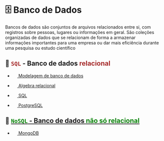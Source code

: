 # 🗄️ Banco de Dados

Bancos de dados são conjuntos de arquivos relacionados entre si, com registros sobre pessoas, lugares ou informações em geral. São coleções organizadas de dados que se relacionam de forma a armazenar informações importantes para uma empresa ou dar mais eficiência durante uma pesquisa ou estudo científico

## 📑 <code style="color: brown;">SQL</code> - Banco de dados <span style="color: brown;">relacional</span>
- [<img src="https://cdn-icons-png.flaticon.com/512/5230/5230749.png" width="15px"> Modelagem de banco de dados](./data_modeling/data_modeling.md)

- [<img src="https://cdn-icons-png.flaticon.com/512/2272/2272095.png" width="15px"> Algebra relacional](./relational_algebra.md)

- [<img src="https://cdn-icons-png.flaticon.com/512/657/657695.png" width="15px"> SQL](./SQL/sql.md)

- [<img src="https://wiki.postgresql.org/images/9/9a/PostgreSQL_logo.3colors.540x557.png" width="15px"> PostgreSQL](./Postgre/postgre.md)

## 📄 [<code style="color: green;">NoSQL</code> - Banco de dados <span style="color: green;">não só relacional</span>](./NoSQL/nosql.md)

- [<img src="https://cdn.jsdelivr.net/gh/devicons/devicon/icons/mongodb/mongodb-original.svg" width="15px"> MongoDB]()